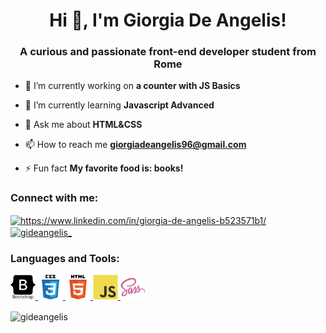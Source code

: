 <h1 align="center">Hi 👋, I'm Giorgia De Angelis!</h1>
<h3 align="center">A curious and passionate front-end developer student from Rome</h3>

- 🔭 I’m currently working on **a counter with JS Basics**

- 🌱 I’m currently learning **Javascript Advanced**

- 💬 Ask me about **HTML&CSS**

- 📫 How to reach me **giorgiadeangelis96@gmail.com**

- ⚡ Fun fact **My favorite food is: books!**

<h3 align="left">Connect with me:</h3>
<p align="left">
<a href="https://linkedin.com/in/https://www.linkedin.com/in/giorgia-de-angelis-b523571b1/" target="blank"><img align="center" src="https://raw.githubusercontent.com/rahuldkjain/github-profile-readme-generator/master/src/images/icons/Social/linked-in-alt.svg" alt="https://www.linkedin.com/in/giorgia-de-angelis-b523571b1/" height="30" width="40" /></a>
<a href="https://instagram.com/gideangelis_" target="blank"><img align="center" src="https://raw.githubusercontent.com/rahuldkjain/github-profile-readme-generator/master/src/images/icons/Social/instagram.svg" alt="gideangelis_" height="30" width="40" /></a>
</p>

<h3 align="left">Languages and Tools:</h3>
<p align="left"> <a href="https://getbootstrap.com" target="_blank" rel="noreferrer"> <img src="https://raw.githubusercontent.com/devicons/devicon/master/icons/bootstrap/bootstrap-plain-wordmark.svg" alt="bootstrap" width="40" height="40"/> </a> <a href="https://www.w3schools.com/css/" target="_blank" rel="noreferrer"> <img src="https://raw.githubusercontent.com/devicons/devicon/master/icons/css3/css3-original-wordmark.svg" alt="css3" width="40" height="40"/> </a> <a href="https://www.w3.org/html/" target="_blank" rel="noreferrer"> <img src="https://raw.githubusercontent.com/devicons/devicon/master/icons/html5/html5-original-wordmark.svg" alt="html5" width="40" height="40"/> </a> <a href="https://developer.mozilla.org/en-US/docs/Web/JavaScript" target="_blank" rel="noreferrer"> <img src="https://raw.githubusercontent.com/devicons/devicon/master/icons/javascript/javascript-original.svg" alt="javascript" width="40" height="40"/> </a> <a href="https://sass-lang.com" target="_blank" rel="noreferrer"> <img src="https://raw.githubusercontent.com/devicons/devicon/master/icons/sass/sass-original.svg" alt="sass" width="40" height="40"/> </a> </p>

<p><img align="center" src="https://github-readme-stats.vercel.app/api/top-langs?username=gideangelis&show_icons=true&locale=en&layout=compact" alt="gideangelis" /></p>

